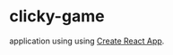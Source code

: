# clicky-game
application using using [Create React App](https://github.com/facebookincubator/create-react-app).

